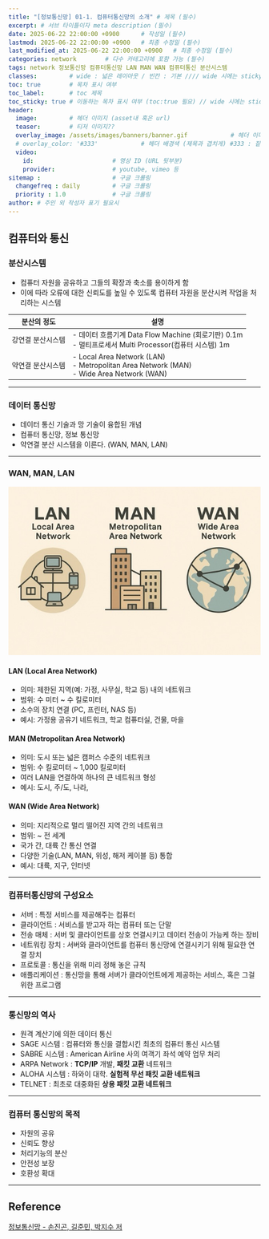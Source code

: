 ```yaml
---
title: "[정보통신망] 01-1. 컴퓨터통신망의 소개" # 제목 (필수)
excerpt: # 서브 타이틀이자 meta description (필수)
date: 2025-06-22 22:00:00 +0900      # 작성일 (필수)
lastmod: 2025-06-22 22:00:00 +0900   # 최종 수정일 (필수)
last_modified_at: 2025-06-22 22:00:00 +0900   # 최종 수정일 (필수)
categories: network        # 다수 카테고리에 포함 가능 (필수)
tags: network 정보통신망 컴퓨터통신망 LAN MAN WAN 컴퓨터통신 분산시스템                     # 태그 복수개 가능 (필수)
classes:         # wide : 넓은 레이아웃 / 빈칸 : 기본 //// wide 시에는 sticky toc 불가
toc: true        # 목차 표시 여부
toc_label:       # toc 제목
toc_sticky: true # 이동하는 목차 표시 여부 (toc:true 필요) // wide 시에는 sticky toc 불가
header: 
  image:         # 헤더 이미지 (asset내 혹은 url)
  teaser:        # 티저 이미지??
  overlay_image: /assets/images/banners/banner.gif            # 헤더 이미지 (제목과 겹치게)
  # overlay_color: '#333'            # 헤더 배경색 (제목과 겹치게) #333 : 짙은 회색 (필수)
  video:
    id:                      # 영상 ID (URL 뒷부분)
    provider:                # youtube, vimeo 등
sitemap :                    # 구글 크롤링
  changefreq : daily         # 구글 크롤링
  priority : 1.0             # 구글 크롤링
author: # 주인 외 작성자 표기 필요시
---
```

<!--postNo: 20250622_001-->

## 컴퓨터와 통신  


### 분산시스템  

- 컴퓨터 자원을 공유하고 그들의 확장과 축소를 용이하게 함  
- 이에 따라 오류에 대한 신뢰도를 높일 수 있도록 컴퓨터 자원을 분산시켜 작업을 처리하는 시스템  

| 분산의 정도    | 설명                                                                                           |
| --------- | -------------------------------------------------------------------------------------------- |
| 강연결 분산시스템 | - 데이터 흐름기계 Data Flow Machine (회로기판) 0.1m<br>- 멀티프로세서 Multi Processor(컴퓨터 시스템) 1m             |
| 약연결 분산시스템 | - Local Area Network (LAN)<br>- Metropolitan Area Network (MAN)<br>- Wide Area Network (WAN) |

---

### 데이터 통신망  

- 데이터 통신 기술과 망 기술이 융합된 개념  
- 컴퓨터 통신망, 정보 통신망
- 약연결 분산 시스템을 이른다. (WAN, MAN, LAN)  

---

### WAN, MAN, LAN  

![](/assets/images/20250622_001_001.jpeg)  

#### LAN (Local Area Network)  

- 의미: 제한된 지역(예: 가정, 사무실, 학교 등) 내의 네트워크  
- 범위: 수 미터 ~ 수 킬로미터  
- 소수의 장치 연결 (PC, 프린터, NAS 등)  
- 예시: 가정용 공유기 네트워크, 학교 컴퓨터실, 건물, 마을  

#### MAN (Metropolitan Area Network)  

- 의미: 도시 또는 넓은 캠퍼스 수준의 네트워크  
- 범위: 수 킬로미터 ~ 1,000 킬로미터  
- 여러 LAN을 연결하여 하나의 큰 네트워크 형성  
- 예시: 도시, 주/도, 나라,   

#### WAN (Wide Area Network)  

- 의미: 지리적으로 멀리 떨어진 지역 간의 네트워크  
- 범위: ~ 전 세계  
- 국가 간, 대륙 간 통신 연결  
- 다양한 기술(LAN, MAN, 위성, 해저 케이블 등) 통합  
- 예시: 대륙, 지구, 인터넷   

---


### 컴퓨터통신망의 구성요소  

- 서버 : 특정 서비스를 제공해주는 컴퓨터  
- 클라이언트 : 서비스를 받고자 하는 컴퓨터 또는 단말  
- 전송 매체 : 서버 및 클라이언트를 상호 연결시키고 데이터 전송이 가능케 하는 장비  
- 네트워킹 장치 : 서버와 클라이언트를 컴퓨터 통신망에 연결시키기 위해 필요한 연결 장치
- 프로토콜 : 통신을 위해 미리 정해 놓은 규칙
- 애플리케이션 : 통신망을 통해 서버가 클라이언트에게 제공하는 서비스, 혹은 그걸 위한 프로그램  

---

### 통신망의 역사  

- 원격 계산기에 의한 데이터 통신  
- SAGE 시스템 : 컴퓨터와 통신을 결합시킨 최초의 컴퓨터 통신 시스템  
- SABRE 시스템 : American Airline 사의 여객기 좌석 예약 업무 처리  
- ARPA Network : **TCP/IP** 개발, **패킷 교환** 네트워크
- ALOHA 시스템 : 하와이 대학. **실험적 무선 패킷 교환 네트워크**  
- TELNET : 최초로 대중화된 **상용 패킷 교환 네트워크**  

---

### 컴퓨터 통신망의 목적  

- 자원의 공유  
- 신뢰도 향상  
- 처리기능의 분산  
- 안전성 보장  
- 호환성 확대  

---

## Reference  

[정보통신망 - 손진곤, 길준민, 박지수 저](https://search.shopping.naver.com/book/catalog/37553644640)
